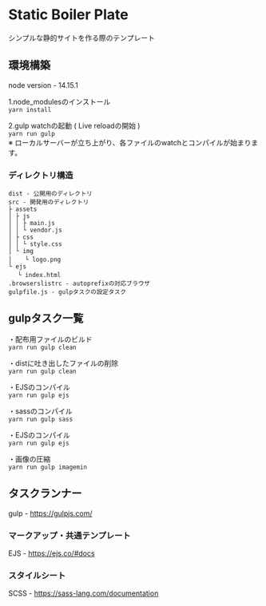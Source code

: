 # Static Boiler Plate
シンプルな静的サイトを作る際のテンプレート

## 環境構築
node version - 14.15.1

1.node_modulesのインストール  
`yarn install`

2.gulp watchの起動 ( Live reloadの開始 )  
`yarn run gulp`  
※ ローカルサーバーが立ち上がり、各ファイルのwatchとコンパイルが始まります。

### ディレクトリ構造
```
dist - 公開用のディレクトリ
src - 開発用のディレクトリ
├ assets
│ ├ js
│ │ ├ main.js
│ │ └ vendor.js
│ ├ css
│ │ └ style.css
│ └ img
│ 　 └ logo.png
└ ejs
　 └ index.html
.browserslistrc - autoprefixの対応ブラウザ
gulpfile.js - gulpタスクの設定タスク
```

## gulpタスク一覧
・配布用ファイルのビルド  
`yarn run gulp clean`

・distに吐き出したファイルの削除  
`yarn run gulp clean`

・EJSのコンパイル  
`yarn run gulp ejs`

・sassのコンパイル  
`yarn run gulp sass`

・EJSのコンパイル  
`yarn run gulp ejs`

・画像の圧縮  
`yarn run gulp imagemin`

## タスクランナー
gulp - https://gulpjs.com/

### マークアップ・共通テンプレート
EJS - https://ejs.co/#docs

### スタイルシート
SCSS - https://sass-lang.com/documentation
